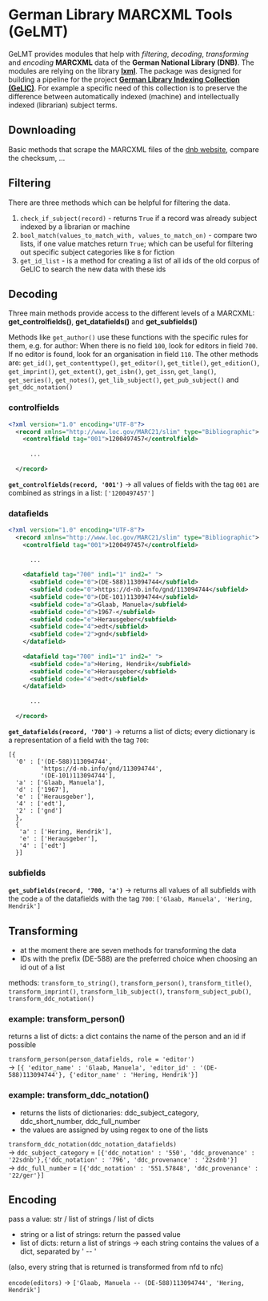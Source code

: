 # German Library MARCXML Tools (GeLMT)
GeLMT provides modules that help with _filtering_, _decoding_, _transforming_ and _encoding_ __MARCXML__ data of the __German National Library (DNB)__. The modules are relying on the library __[lxml](https://lxml.de/)__. The package was designed for building a pipeline for the project __[German Library Indexing Collection (GeLIC)](https://github.com/irgroup/gelic)__. For example a specific need of this collection is to preserve the difference between automatically indexed (machine) and intellectually indexed (librarian) subject terms.

## Downloading
Basic methods that scrape the MARCXML files of the [dnb website](https://data.dnb.de/DNB/), compare the checksum, ...

## Filtering
There are three methods which can be helpful for filtering the data.
1. `check_if_subject(record)` - returns `True` if a record was already subject indexed by a librarian or machine
2. `bool_match(values_to_match_with, values_to_match_on)` - compare two lists, if one value matches return `True`; which can be useful for filtering out specific subject categories like `B` for fiction
3. `get_id_list` - is a method for creating a list of all ids of the old corpus of GeLIC to search the new data with these ids

## Decoding
Three main methods provide access to the different levels of a MARCXML: <br/> 
__get_controlfields()__, __get_datafields()__ and __get_subfields()__

Methods like `get_author()` use these functions with the specific rules for them, e.g. for author: When there is no field `100`, look for editors in field `700`. If no editor is found, look for an organisation in field `110`. The other methods are: `get_id()`, `get_contenttype()`, `get_editor()`, `get_title()`, `get_edition()`, `get_imprint()`, `get_extent()`, `get_isbn()`, `get_issn`, `get_lang()`, `get_series()`, `get_notes()`, `get_lib_subject()`, `get_pub_subject()` and `get_ddc_notation()`

### controlfields
```xml
<?xml version="1.0" encoding="UTF-8"?>
  <record xmlns="http://www.loc.gov/MARC21/slim" type="Bibliographic">
    <controlfield tag="001">1200497457</controlfield> 
      
      ...
    
  </record>
```
__`get_controlfields(record, '001')`__ -> all values of fields with the tag `001` are combined as strings in a list: `['1200497457']`

### datafields
```xml
<?xml version="1.0" encoding="UTF-8"?>
  <record xmlns="http://www.loc.gov/MARC21/slim" type="Bibliographic">
    <controlfield tag="001">1200497457</controlfield> 
    
      ...
    
    <datafield tag="700" ind1="1" ind2=" ">
      <subfield code="0">(DE-588)113094744</subfield>
      <subfield code="0">https://d-nb.info/gnd/113094744</subfield>
      <subfield code="0">(DE-101)113094744</subfield>
      <subfield code="a">Glaab, Manuela</subfield>
      <subfield code="d">1967-</subfield>
      <subfield code="e">Herausgeber</subfield>
      <subfield code="4">edt</subfield>
      <subfield code="2">gnd</subfield>
    </datafield>
    
    <datafield tag="700" ind1="1" ind2=" ">
      <subfield code="a">Hering, Hendrik</subfield>
      <subfield code="e">Herausgeber</subfield>
      <subfield code="4">edt</subfield>
    </datafield>
    
      ...
    
  </record>
```
__`get_datafields(record, '700')`__ -> returns a list of dicts; every dictionary is a representation of a field with the tag `700`:
```
[{
  '0' : ['(DE-588)113094744', 
         'https://d-nb.info/gnd/113094744', 
         '(DE-101)113094744'], 
  'a' : ['Glaab, Manuela'],
  'd' : ['1967'],
  'e' : ['Herausgeber'],
  '4' : ['edt'],
  '2' : ['gnd']
  },
  {
   'a' : ['Hering, Hendrik'],
   'e' : ['Herausgeber'],
   '4' : ['edt']
  }]
```

### subfields
__`get_subfields(record, '700, 'a')`__ -> returns all values of all subfields with the code `a` of the datafields with the tag `700`: `['Glaab, Manuela', 'Hering, Hendrik']`

## Transforming
- at the moment there are seven methods for transforming the data
- IDs with the prefix (DE-588) are the preferred choice when choosing an id out of a list

methods: `transform_to_string()`, `transform_person()`, `transform_title()`, `transform_imprint()`, `transform_lib_subject()`, `transform_subject_pub()`, `transform_ddc_notation()`

### example: transform_person()
returns a list of dicts: a dict contains the name of the person and an id if possible

`transform_person(person_datafields, role = 'editor')` <br/> 
-> `[{ 'editor_name' : 'Glaab, Manuela', 'editor_id' : '(DE-588)113094744'}, {'editor_name' : 'Hering, Hendrik'}]`

### example: transform_ddc_notation()
- returns the lists of dictionaries: ddc_subject_category, ddc_short_number, ddc_full_number
- the values are assigned by using regex to one of the lists

`transform_ddc_notation(ddc_notation_datafields)` <br/> 
-> `ddc_subject_category` = `[{'ddc_notation' : '550', 'ddc_provenance' : '22sdnb'},{'ddc_notation' : '796', 'ddc_provenance' : '22sdnb'}]` <br/> 
-> `ddc_full_number` = `[{'ddc_notation' : '551.57848', 'ddc_provenance' : '22/ger'}]`
 
## Encoding
pass a value: str / list of strings / list of dicts
- string or a list of strings: return the passed value
- list of dicts: return a list of strings -> each string contains the values of a dict, separated by ' -- '

(also, every string that is returned is transformed from nfd to nfc)

`encode(editors)` -> `['Glaab, Manuela -- (DE-588)113094744', 'Hering, Hendrik']`
